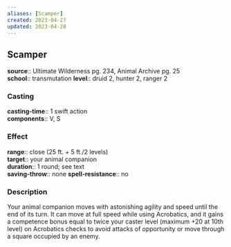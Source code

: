 ```yaml
---
aliases: [Scamper]
created: 2023-04-27
updated: 2023-04-28
---
```


## Scamper

**source**:: Ultimate Wilderness pg. 234, Animal Archive pg. 25  
**school**:: transmutation
**level**:: druid 2, hunter 2, ranger 2

### Casting

**casting-time**:: 1 swift action  
**components**:: V, S

### Effect

**range**:: close (25 ft. + 5 ft./2 levels)  
**target**:: your animal companion  
**duration**:: 1 round; see text  
**saving-throw**:: none
**spell-resistance**:: no

### Description

Your animal companion moves with astonishing agility and speed until the end of its turn. It can move at full speed while using Acrobatics, and it gains a competence bonus equal to twice your caster level (maximum +20 at 10th level) on Acrobatics checks to avoid attacks of opportunity or move through a square occupied by an enemy.
